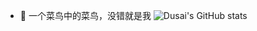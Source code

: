 - 👋 一个菜鸟中的菜鸟，没错就是我
![Dusai's GitHub stats](https://github-readme-stats.vercel.app/api?username=Tingfenghhh&show_icons=true&theme=radical)


<!---
Tingfenghhh/Tingfenghhh is a ✨ special ✨ repository because its `README.md` (this file) appears on your GitHub profile.
You can click the Preview link to take a look at your changes.
--->
